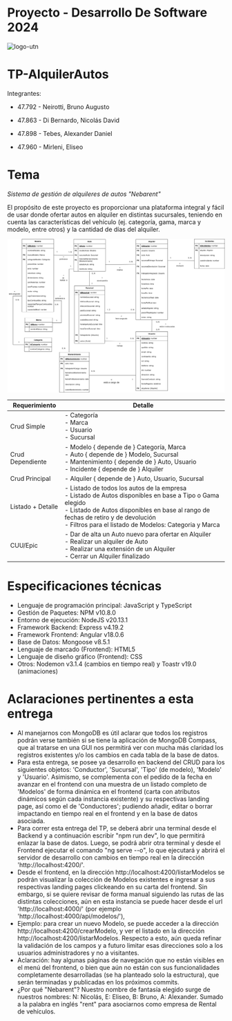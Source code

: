 # Proyecto - Desarrollo De Software 2024

![logo-utn](https://frro.cvg.utn.edu.ar/pluginfile.php/1/theme_snap/logo/1710991180/logo-utn-siglas.png)

# TP-AlquilerAutos

Integrantes:

- 47.792 - Neirotti, Bruno Augusto

- 47.863 - Di Bernardo, Nicolás David

- 47.898 - Tebes, Alexander Daniel

- 47.960 - Mirleni, Eliseo

# Tema

_Sistema de gestión de alquileres de autos "Nebarent"_

El propósito de este proyecto es proporcionar una plataforma integral y fácil de usar donde ofertar autos en alquiler en distintas sucursales, teniendo en cuenta las características del vehículo (ej. categoría, gama, marca y modelo, entre otros) y la cantidad de días del alquiler.

![modelo-dominio](https://raw.githubusercontent.com/nicodiber/DSW-TP-AlquilerAutos/refs/heads/main/assets/modelo-dominio.png)

| Requerimiento     | Detalle                                                                                                                                                                                                                                                      |
| ----------------- | ------------------------------------------------------------------------------------------------------------------------------------------------------------------------------------------------------------------------------------------------------------ |
| Crud Simple       | - Categoría<br>- Marca<br>- Usuario<br>- Sucursal                                                                                                                                                                                                            |
| Crud Dependiente  | - Modelo { depende de } Categoría, Marca<br>- Auto { depende de } Modelo, Sucursal<br> - Mantenimiento { depende de } Auto, Usuario<br>- Incidente { depende de } Alquiler                                                                                   |
| Crud Principal    | - Alquiler { depende de } Auto, Usuario, Sucursal                                                                                                                                                                                                            |
| Listado + Detalle | - Listado de todos los autos de la empresa<br>- Listado de Autos disponibles en base a Tipo o Gama elegido<br>- Listado de Autos disponibles en base al rango de fechas de retiro y de devolución<br>- Filtros para el listado de Modelos: Categoria y Marca |
| CUU/Epic          | - Dar de alta un Auto nuevo para ofertar en Alquiler<br>- Realizar un alquiler de Auto<br>- Realizar una extensión de un Alquiler<br>- Cerrar un Alquiler finalizado                                                                                         |

# Especificaciones técnicas

- Lenguaje de programación principal: JavaScript y TypeScript
- Gestión de Paquetes: NPM v10.8.0
- Entorno de ejecución: NodeJS v20.13.1
- Framework Backend: Express v4.19.2
- Framework Frontend: Angular v18.0.6
- Base de Datos: Mongoose v8.5.1
- Lenguaje de marcado (Frontend): HTML5
- Lenguaje de diseño gráfico (Frontend): CSS
- Otros: Nodemon v3.1.4 (cambios en tiempo real) y Toastr v19.0 (animaciones)

# Aclaraciones pertinentes a esta entrega

- Al manejarnos con MongoDB es útil aclarar que todos los registros podrán verse también si se tiene la aplicación de MongoDB Compass, que al tratarse en una GUI nos permitirá ver con mucha más claridad los registros existentes y/o los cambios en cada tabla de la base de datos.
- Para esta entrega, se posee ya desarrollo en backend del CRUD para los siguientes objetos: 'Conductor', 'Sucursal', 'Tipo' (de modelo), 'Modelo' y 'Usuario'. Asimismo, se complementa con el pedido de la fecha en avanzar en el frontend con una muestra de un listado completo de 'Modelos' de forma dinámica en el frontend (carta con atributos dinámicos según cada instancia existente) y su respectivas landing page, así como el de 'Conductores'; pudiendo añadir, editar o borrar impactando en tiempo real en el frontend y en la base de datos asociada.
- Para correr esta entrega del TP, se deberá abrir una terminal desde el Backend y a continuación escribir "npm run dev", lo que permitirá enlazar la base de datos. Luego, se podrá abrir otra terminal y desde el Frontend ejecutar el comando "ng serve --o", lo que ejecutará y abrirá el servidor de desarrollo con cambios en tiempo real en la dirección 'http://localhost:4200/'.
- Desde el frontend, en la dirección http://localhost:4200/listarModelos se podrán visualizar la colección de Modelos existentes e ingresar a sus respectivas landing pages clickeando en su carta del frontend. Sin embargo, si se quiere revisar de forma manual siguiendo las rutas de las distintas colecciones, aún en esta instancia se puede hacer desde el url 'http://localhost:4000/' (por ejemplo 'http://localhost:4000/api/modelos/'),
- Ejemplo: para crear un nuevo Modelo, se puede acceder a la dirección http://localhost:4200/crearModelo, y ver el listado en la dirección http://localhost:4200/listarModelos. Respecto a esto, aún queda refinar la validación de los campos y a futuro limitar esas direcciones solo a los usuarios administradores y no a visitantes.
- Aclaración: hay algunas páginas de navegación que no están visibles en el menú del frontend, o bien que aún no están con sus funcionalidades completamente desarrolladas (se ha planteado solo la estructura), que serán terminadas y publicadas en los próximos commits.
- ¿Por qué "Nebarent"? Nuestro nombre de fantasía elegido surge de nuestros nombres: N: Nicolás, E: Eliseo, B: Bruno, A: Alexander. Sumado a la palabra en inglés "rent" para asociarnos como empresa de Rental de vehículos.
